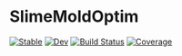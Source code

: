 # SlimeMoldOptim

[![Stable](https://img.shields.io/badge/docs-stable-blue.svg)](https://hondoRandale.github.io/SlimeMoldOptim.jl/stable)
[![Dev](https://img.shields.io/badge/docs-dev-blue.svg)](https://hondoRandale.github.io/SlimeMoldOptim.jl/dev)
[![Build Status](https://github.com/hondoRandale/SlimeMoldOptim.jl/actions/workflows/CI.yml/badge.svg?branch=main)](https://github.com/hondoRandale/SlimeMoldOptim.jl/actions/workflows/CI.yml?query=branch%3Amain)
[![Coverage](https://codecov.io/gh/hondoRandale/SlimeMoldOptim.jl/branch/main/graph/badge.svg)](https://codecov.io/gh/hondoRandale/SlimeMoldOptim.jl)
